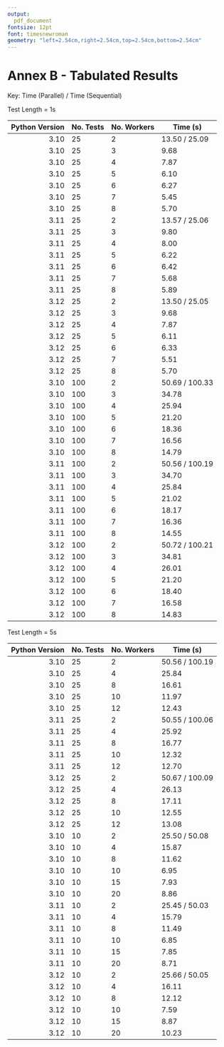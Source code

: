 ```yaml
---
output:
  pdf_document
fontsize: 12pt
font: timesnewroman
geometry: "left=2.54cm,right=2.54cm,top=2.54cm,bottom=2.54cm"
---
```


# Annex B - Tabulated Results

Key: Time (Parallel) / Time (Sequential)

Test Length = 1s

|Python Version|No. Tests | No. Workers | Time (s) |
|--:|---|---|---|
|3.10 | 25 | 2 |13.50 / 25.09|
|3.10 | 25 | 3 |9.68|
|3.10 | 25 | 4 |7.87|
|3.10 | 25 | 5 |6.10|
|3.10 | 25 | 6 |6.27|
|3.10 | 25 | 7 |5.45|
|3.10 | 25 | 8 |5.70|
|3.11 | 25 | 2 |13.57 / 25.06|
|3.11 | 25 | 3 |9.80|
|3.11 | 25 | 4 |8.00|
|3.11 | 25 | 5 |6.22|
|3.11 | 25 | 6 |6.42|
|3.11 | 25 | 7 |5.68|
|3.11 | 25 | 8 |5.89|
|3.12 | 25 | 2 |13.50 / 25.05|
|3.12 | 25 | 3 |9.68|
|3.12 | 25 | 4 |7.87|
|3.12 | 25 | 5 |6.11|
|3.12 | 25 | 6 |6.33|
|3.12 | 25 | 7 |5.51|
|3.12 | 25 | 8 |5.70|
|3.10 | 100 | 2 |50.69 / 100.33|
|3.10 | 100 | 3 |34.78|
|3.10 | 100 | 4 |25.94|
|3.10 | 100 | 5 |21.20|
|3.10 | 100 | 6 |18.36|
|3.10 | 100 | 7 |16.56|
|3.10 | 100 | 8 |14.79|
|3.11 | 100 | 2 |50.56 / 100.19|
|3.11 | 100 | 3 |34.70|
|3.11 | 100 | 4 |25.84|
|3.11 | 100 | 5 |21.02|
|3.11 | 100 | 6 |18.17|
|3.11 | 100 | 7 |16.36|
|3.11 | 100 | 8 |14.55|
|3.12 | 100 | 2 |50.72 / 100.21|
|3.12 | 100 | 3 |34.81|
|3.12 | 100 | 4 |26.01|
|3.12 | 100 | 5 |21.20|
|3.12 | 100 | 6 |18.40|
|3.12 | 100 | 7 |16.58|
|3.12 | 100 | 8 |14.83|


Test Length = 5s

|Python Version|No. Tests | No. Workers | Time (s) |
|--:|---|---|---|
|3.10 | 25 | 2 |50.56 / 100.19|
|3.10 | 25 | 4 |25.84|
|3.10 | 25 | 8 |16.61|
|3.10 | 25 | 10|11.97|
|3.10 | 25 | 12|12.43|
|3.11 | 25 | 2 |50.55 / 100.06|
|3.11 | 25 | 4 |25.92|
|3.11 | 25 | 8 |16.77|
|3.11 | 25 | 10|12.32|
|3.11 | 25 | 12|12.70|
|3.12 | 25 | 2 |50.67 / 100.09|
|3.12 | 25 | 4 |26.13|
|3.12 | 25 | 8 |17.11|
|3.12 | 25 | 10|12.55|
|3.12 | 25 | 12|13.08|
|3.10 | 10 | 2 |25.50 / 50.08|
|3.10 | 10 | 4 |15.87|
|3.10 | 10 | 8 |11.62|
|3.10 | 10 | 10|6.95|
|3.10 | 10 | 15|7.93|
|3.10 | 10 | 20|8.86|
|3.11 | 10 | 2 |25.45 / 50.03|
|3.11 | 10 | 4 |15.79|
|3.11 | 10 | 8 |11.49|
|3.11 | 10 | 10|6.85|
|3.11 | 10 | 15|7.85|
|3.11 | 10 | 20|8.71|
|3.12 | 10 | 2 |25.66 / 50.05|
|3.12 | 10 | 4 |16.11|
|3.12 | 10 | 8 |12.12|
|3.12 | 10 | 10|7.59|
|3.12 | 10 | 15|8.87|
|3.12 | 10 | 20|10.23|

